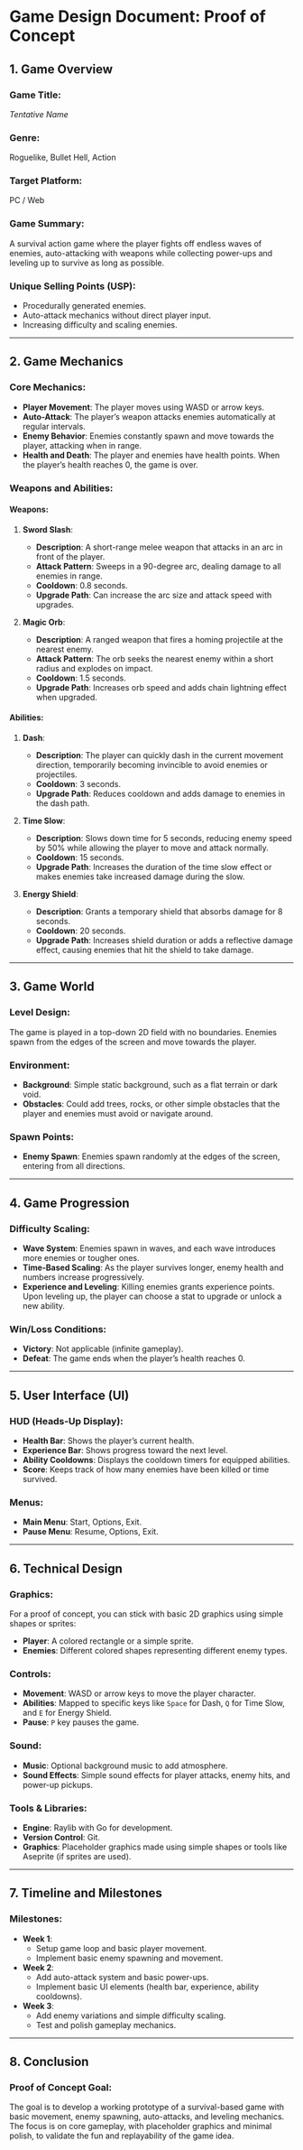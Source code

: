# Game Design Document: Proof of Concept

## 1. Game Overview

### Game Title:  
_Tentative Name_

### Genre:  
Roguelike, Bullet Hell, Action

### Target Platform:  
PC / Web

### Game Summary:  
A survival action game where the player fights off endless waves of enemies, auto-attacking with weapons while collecting power-ups and leveling up to survive as long as possible.

### Unique Selling Points (USP):  
- Procedurally generated enemies.
- Auto-attack mechanics without direct player input.
- Increasing difficulty and scaling enemies.

---

## 2. Game Mechanics

### Core Mechanics:
- **Player Movement**: The player moves using WASD or arrow keys.
- **Auto-Attack**: The player’s weapon attacks enemies automatically at regular intervals.
- **Enemy Behavior**: Enemies constantly spawn and move towards the player, attacking when in range.
- **Health and Death**: The player and enemies have health points. When the player’s health reaches 0, the game is over.

### Weapons and Abilities:

#### Weapons:
1. **Sword Slash**:
   - **Description**: A short-range melee weapon that attacks in an arc in front of the player.
   - **Attack Pattern**: Sweeps in a 90-degree arc, dealing damage to all enemies in range.
   - **Cooldown**: 0.8 seconds.
   - **Upgrade Path**: Can increase the arc size and attack speed with upgrades.

2. **Magic Orb**:
   - **Description**: A ranged weapon that fires a homing projectile at the nearest enemy.
   - **Attack Pattern**: The orb seeks the nearest enemy within a short radius and explodes on impact.
   - **Cooldown**: 1.5 seconds.
   - **Upgrade Path**: Increases orb speed and adds chain lightning effect when upgraded.

#### Abilities:
1. **Dash**:
   - **Description**: The player can quickly dash in the current movement direction, temporarily becoming invincible to avoid enemies or projectiles.
   - **Cooldown**: 3 seconds.
   - **Upgrade Path**: Reduces cooldown and adds damage to enemies in the dash path.

2. **Time Slow**:
   - **Description**: Slows down time for 5 seconds, reducing enemy speed by 50% while allowing the player to move and attack normally.
   - **Cooldown**: 15 seconds.
   - **Upgrade Path**: Increases the duration of the time slow effect or makes enemies take increased damage during the slow.

3. **Energy Shield**:
   - **Description**: Grants a temporary shield that absorbs damage for 8 seconds.
   - **Cooldown**: 20 seconds.
   - **Upgrade Path**: Increases shield duration or adds a reflective damage effect, causing enemies that hit the shield to take damage.

---

## 3. Game World

### Level Design:  
The game is played in a top-down 2D field with no boundaries. Enemies spawn from the edges of the screen and move towards the player.

### Environment:  
- **Background**: Simple static background, such as a flat terrain or dark void.
- **Obstacles**: Could add trees, rocks, or other simple obstacles that the player and enemies must avoid or navigate around.

### Spawn Points:  
- **Enemy Spawn**: Enemies spawn randomly at the edges of the screen, entering from all directions.

---

## 4. Game Progression

### Difficulty Scaling:  
- **Wave System**: Enemies spawn in waves, and each wave introduces more enemies or tougher ones.
- **Time-Based Scaling**: As the player survives longer, enemy health and numbers increase progressively.
- **Experience and Leveling**: Killing enemies grants experience points. Upon leveling up, the player can choose a stat to upgrade or unlock a new ability.

### Win/Loss Conditions:  
- **Victory**: Not applicable (infinite gameplay).
- **Defeat**: The game ends when the player’s health reaches 0.

---

## 5. User Interface (UI)

### HUD (Heads-Up Display):
- **Health Bar**: Shows the player’s current health.
- **Experience Bar**: Shows progress toward the next level.
- **Ability Cooldowns**: Displays the cooldown timers for equipped abilities.
- **Score**: Keeps track of how many enemies have been killed or time survived.

### Menus:
- **Main Menu**: Start, Options, Exit.
- **Pause Menu**: Resume, Options, Exit.

---

## 6. Technical Design

### Graphics:
For a proof of concept, you can stick with basic 2D graphics using simple shapes or sprites:
- **Player**: A colored rectangle or a simple sprite.
- **Enemies**: Different colored shapes representing different enemy types.

### Controls:
- **Movement**: WASD or arrow keys to move the player character.
- **Abilities**: Mapped to specific keys like `Space` for Dash, `Q` for Time Slow, and `E` for Energy Shield.
- **Pause**: `P` key pauses the game.

### Sound:
- **Music**: Optional background music to add atmosphere.
- **Sound Effects**: Simple sound effects for player attacks, enemy hits, and power-up pickups.

### Tools & Libraries:
- **Engine**: Raylib with Go for development.
- **Version Control**: Git.
- **Graphics**: Placeholder graphics made using simple shapes or tools like Aseprite (if sprites are used).

---

## 7. Timeline and Milestones

### Milestones:
- **Week 1**: 
  - Setup game loop and basic player movement.
  - Implement basic enemy spawning and movement.
- **Week 2**: 
  - Add auto-attack system and basic power-ups.
  - Implement basic UI elements (health bar, experience, ability cooldowns).
- **Week 3**: 
  - Add enemy variations and simple difficulty scaling.
  - Test and polish gameplay mechanics.

---

## 8. Conclusion

### Proof of Concept Goal:  
The goal is to develop a working prototype of a survival-based game with basic movement, enemy spawning, auto-attacks, and leveling mechanics. The focus is on core gameplay, with placeholder graphics and minimal polish, to validate the fun and replayability of the game idea.